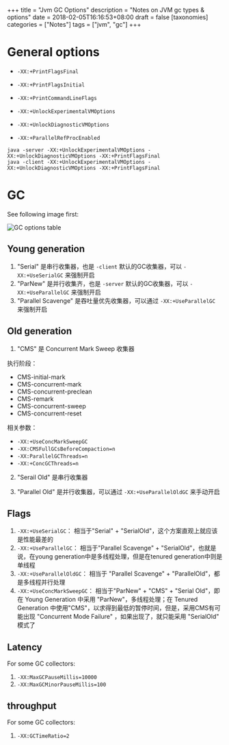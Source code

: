 +++
title = "Jvm GC Options"
description = "Notes on JVM gc types & options"
date = 2018-02-05T16:16:53+08:00
draft = false
[taxonomies]
categories =  ["Notes"]
tags = ["jvm", "gc"]
+++

# General options

- `-XX:+PrintFlagsFinal`
- `-XX:+PrintFlagsInitial`
- `-XX:+PrintCommandLineFlags`
- `-XX:+UnlockExperimentalVMOptions`
- `-XX:+UnlockDiagnosticVMOptions`

- `-XX:+ParallelRefProcEnabled`

```
java -server -XX:+UnlockExperimentalVMOptions -XX:+UnlockDiagnosticVMOptions -XX:+PrintFlagsFinal 
java -client -XX:+UnlockExperimentalVMOptions -XX:+UnlockDiagnosticVMOptions -XX:+PrintFlagsFinal 
```

# GC

See following image first:

![GC options table](/posts/2018-02-05-jvm-gc-options.dir/jvm_gc_combinations.png)

## Young generation

1. "Serial" 是串行收集器，也是 `-client` 默认的GC收集器，可以 `-XX:+UseSerialGC` 来强制开启
2. "ParNew" 是并行收集齐，也是 `-server` 默认的GC收集器，可以 `-XX:+UseParallelGC` 来强制开启
3. "Parallel Scavenge" 是吞吐量优先收集器，可以通过 `-XX:+UseParallelGC` 来强制开启

## Old generation

1. "CMS" 是 Concurrent Mark Sweep 收集器 

执行阶段：

- CMS-initial-mark
- CMS-concurrent-mark
- CMS-concurrent-preclean
- CMS-remark
- CMS-concurrent-sweep
- CMS-concurrent-reset

相关参数：

- `-XX:+UseConcMarkSweepGC`
- `-XX:CMSFullGCsBeforeCompaction=n`
- `-XX:ParallelGCThreads=n`
- `-XX:+ConcGCThreads=n`

2. "Serail Old" 是串行收集器

3. "Parallel Old" 是并行收集器，可以通过 `-XX:+UseParallelOldGC` 来手动开启

## Flags

1. `-XX:+UseSerialGC`： 相当于"Serial" + "SerialOld"，这个方案直观上就应该是性能最差的
2. `-XX:+UseParallelGC`： 相当于"Parallel Scavenge" + "SerialOld"，也就是说，在young generation中是多线程处理，但是在tenured generation中则是单线程
3. `-XX:+UseParallelOldGC`： 相当于 "Parallel Scavenge" + "ParallelOld"，都是多线程并行处理
4. `-XX:+UseConcMarkSweepGC`： 相当于"ParNew" + "CMS" + "Serial Old"，即在 Young Generation 中采用 "ParNew"，多线程处理；在 Tenured Generation 中使用"CMS"，以求得到最低的暂停时间，但是，采用CMS有可能出现 "Concurrent Mode Failure" ，如果出现了，就只能采用 "SerialOld" 模式了

## Latency

For some GC collectors:

1. `-XX:MaxGCPauseMillis=10000` 
2. `-XX:MaxGCMinorPauseMillis=100`

## throughput

For some GC collectors:

1. `-XX:GCTimeRatio=2`
